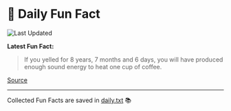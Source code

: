 # 🌟 Daily Fun Fact

![Last Updated](https://img.shields.io/badge/Last_Updated-2025_05_25-blue?style=flat-square)

**Latest Fun Fact:**

> If you yelled for 8 years, 7 months and 6 days, you will have produced enough sound energy to heat one cup of coffee.

[Source](http://www.djtech.net/humor/useless_facts.htm)

---

Collected Fun Facts are saved in [daily.txt](daily.txt) 📚
